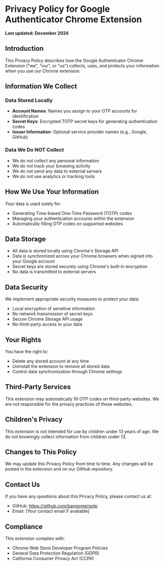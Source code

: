 # Privacy Policy for Google Authenticator Chrome Extension

**Last updated: December 2024**

## Introduction

This Privacy Policy describes how the Google Authenticator Chrome Extension ("we", "our", or "us") collects, uses, and protects your information when you use our Chrome extension.

## Information We Collect

### Data Stored Locally
- **Account Names**: Names you assign to your OTP accounts for identification
- **Secret Keys**: Encrypted TOTP secret keys for generating authentication codes
- **Issuer Information**: Optional service provider names (e.g., Google, GitHub)

### Data We Do NOT Collect
- We do not collect any personal information
- We do not track your browsing activity
- We do not send any data to external servers
- We do not use analytics or tracking tools

## How We Use Your Information

Your data is used solely for:
- Generating Time-based One-Time Password (TOTP) codes
- Managing your authentication accounts within the extension
- Automatically filling OTP codes on supported websites

## Data Storage

- All data is stored locally using Chrome's Storage API
- Data is synchronized across your Chrome browsers when signed into your Google account
- Secret keys are stored securely using Chrome's built-in encryption
- No data is transmitted to external servers

## Data Security

We implement appropriate security measures to protect your data:
- Local encryption of sensitive information
- No network transmission of secret keys
- Secure Chrome Storage API usage
- No third-party access to your data

## Your Rights

You have the right to:
- Delete any stored account at any time
- Uninstall the extension to remove all stored data
- Control data synchronization through Chrome settings

## Third-Party Services

This extension may automatically fill OTP codes on third-party websites. We are not responsible for the privacy practices of these websites.

## Children's Privacy

This extension is not intended for use by children under 13 years of age. We do not knowingly collect information from children under 13.

## Changes to This Policy

We may update this Privacy Policy from time to time. Any changes will be posted in the extension and on our GitHub repository.

## Contact Us

If you have any questions about this Privacy Policy, please contact us at:
- GitHub: https://github.com/bangome/gotp
- Email: [Your contact email if available]

## Compliance

This extension complies with:
- Chrome Web Store Developer Program Policies
- General Data Protection Regulation (GDPR)
- California Consumer Privacy Act (CCPA) 